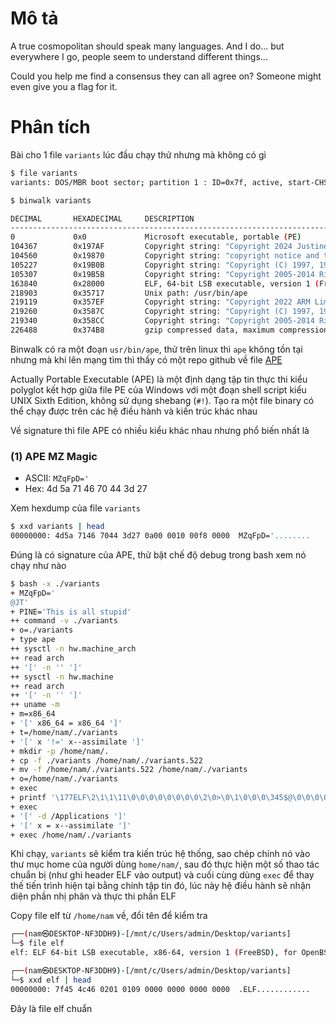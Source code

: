 # Mô tả

A true cosmopolitan should speak many languages. And I do... but everywhere I go, people seem to understand different things...

Could you help me find a consensus they can all agree on? Someone might even give you a flag for it.

# Phân tích



Bài cho 1 file `variants` lúc đầu chạy thử nhưng mà không có gì

```bash
$ file variants
variants: DOS/MBR boot sector; partition 1 : ID=0x7f, active, start-CHS (0x0,0,1), end-CHS (0x3ff,255,63), startsector 0, 4294967295 sectors

$ binwalk variants

DECIMAL       HEXADECIMAL     DESCRIPTION
--------------------------------------------------------------------------------
0             0x0             Microsoft executable, portable (PE)
104367        0x197AF         Copyright string: "Copyright 2024 Justine Alexandra Roberts Tunney"
104560        0x19870         Copyright string: "copyright notice and this permission notice appear in all copies."
105227        0x19B0B         Copyright string: "Copyright (C) 1997, 1998, 2000 by Lucent Technologies"
105307        0x19B5B         Copyright string: "Copyright 2005-2014 Rich Felker, et. al."
163840        0x28000         ELF, 64-bit LSB executable, version 1 (FreeBSD)
218903        0x35717         Unix path: /usr/bin/ape
219119        0x357EF         Copyright string: "Copyright 2022 ARM Limited"
219260        0x3587C         Copyright string: "Copyright (C) 1997, 1998, 2000 by Lucent Technologies"
219340        0x358CC         Copyright string: "Copyright 2005-2014 Rich Felker, et. al."
226488        0x374B8         gzip compressed data, maximum compression, from Unix, last modified: 1970-01-01 00:00:00 (null date)
```

Binwalk có ra một đoạn `usr/bin/ape`, thử trên linux thì `ape` không tồn tại nhưng mà khi lên mạng tìm thì thấy có một repo github về file [APE](https://github.com/jart/cosmopolitan/blob/master/ape/specification.md)

Actually Portable Executable (APE) là một định dạng tập tin thực thi kiểu polyglot kết hợp giữa file PE của Windows với một đoạn shell script kiểu UNIX Sixth Edition, không sử dụng shebang (`#!`). Tạo ra một file binary có thể chạy được trên các hệ điều hành và kiến trúc khác nhau

Về signature thì file APE có nhiều kiểu khác nhau nhưng phổ biến nhất là

### (1) APE MZ Magic

- ASCII: `MZqFpD='`
- Hex: 4d 5a 71 46 70 44 3d 27

Xem hexdump của file `variants`

```bash
$ xxd variants | head
00000000: 4d5a 7146 7044 3d27 0a00 0010 00f8 0000  MZqFpD='........
```

Đúng là có signature của APE, thử bật chế độ debug trong bash xem nó chạy như nào

```bash
$ bash -x ./variants
+ MZqFpD='
@JT'
+ PINE='This is all stupid'
++ command -v ./variants
+ o=./variants
+ type ape
++ sysctl -n hw.machine_arch
++ read arch
++ '[' -n '' ']'
++ sysctl -n hw.machine
++ read arch
++ '[' -n '' ']'
++ uname -m
+ m=x86_64
+ '[' x86_64 = x86_64 ']'
+ t=/home/nam/./variants
+ '[' x '!=' x--assimilate ']'
+ mkdir -p /home/nam/.
+ cp -f ./variants /home/nam/./variants.522
+ mv -f /home/nam/./variants.522 /home/nam/./variants
+ o=/home/nam/./variants
+ exec
+ printf '\177ELF\2\1\1\11\0\0\0\0\0\0\0\0\2\0>\0\1\0\0\0\345$@\0\0\0\0\0\200\6\0\0\0\0\0\0\0\0\0\0\0\0\0\0\0\0\0\0\100\0\70\0\5\0\0\0\0\0\0\0'
+ exec
+ '[' -d /Applications ']'
+ '[' x = x--assimilate ']'
+ exec /home/nam/./variants
```

Khi chạy, `variants` sẽ kiểm tra kiến trúc hệ thống, sao chép chính nó vào thư mục home của người dùng `home/nam/`, sau đó thực hiện một số thao tác chuẩn bị (như ghi header ELF vào output) và cuối cùng dùng `exec` để thay thế tiến trình hiện tại bằng chính tập tin đó, lúc này hệ điều hành sẽ nhận diện phần nhị phân và thực thi phần ELF

Copy file elf từ `/home/nam` về, đổi tên để kiểm tra

```bash
┌──(nam㉿DESKTOP-NF3DDH9)-[/mnt/c/Users/admin/Desktop/variants]
└─$ file elf
elf: ELF 64-bit LSB executable, x86-64, version 1 (FreeBSD), for OpenBSD, statically linked, no section header

┌──(nam㉿DESKTOP-NF3DDH9)-[/mnt/c/Users/admin/Desktop/variants]
└─$ xxd elf | head
00000000: 7f45 4c46 0201 0109 0000 0000 0000 0000  .ELF............
```

Đây là file elf chuẩn
